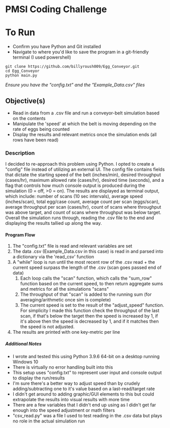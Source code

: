 # PMSI Coding Challenge

# To Run
- Confirm you have Python and Git installed
- Navigate to where you'd like to save the program in a git-friendly terminal (I used powershell)
```
git clone https://github.com/billyroush009/Egg_Conveyor.git
cd Egg_Conveyor
python main.py
```

 *Ensure you have the "config.txt" and the "Example_Data.csv" files*

## Objective(s)
- Read in data from a .csv file and run a conveyor-belt simulation based on the contents
- Manipulate the 'speed' at which the belt is moving depending on the rate of eggs being counted
- Display the results and relevant metrics once the simulation ends (all rows have been read)

### Description

I decided to re-approach this problem using Python. I opted to create a "config" file instead of utilizing an external UI. 
The config file contains fields that dictate the starting speed of the belt (inches/min), desired throughput (cases/hr), maximum allowed rate (cases/hr), desired time (seconds), and 
a flag that controls how much console output is produced during the simulation (0 = off, >0 = on). The results are displayed as terminal output, which include: number of scans (10 sec intervals), average speed (inches/scan), total egg/case count, average count per scan (eggs/scan), average throughput per scan (cases/hr), count of scans where throughput was above target, and count of scans where throughput was below target. Overall the simulation runs through, reading the .csv file to the end and displaying the results tallied up along the way.

#### Program Flow
1. The "config.txt" file is read and relevant variables are set
2. The data .csv (Example_Data.csv in this case) is read in and parsed into a dictionary via the 'read_csv' function
3. A "while" loop is run until the most recent row of the .csv read + the current speed surpass the length of the .csv (scan goes passed end of data)
    1. Each loop calls the "scan" function, which calls the "sum_row" function based on the current speed, to then return aggregate sums and metrics for all the simulations "scans"
    2. The throughput of that "scan" is added to the running sum (for averaging/arithmetic once sim is complete)
    3. The current speed is set to the result of the "adjust_speed" function. For simplicity I made this function check the throughput of the last scan, if that's below the target then the speed is increased by 1, if it's above then the speed is decreased by 1, and if it matches then the speed is not adjusted.
4. The results are printed with one key-metric per line

##### Additional Notes
- I wrote and tested this using Python 3.9.6 64-bit on a desktop running Windows 10
- There is virtually no error handling built into this
- This setup uses "config.txt" to represent user input and console output to display the run/results
- I'm sure there's a better way to adjust speed than by crudely adding/subtracting one to it's value based on a last-read/target rate
- I didn't get around to adding graphic/GUI elements to this but could extrapolate the results into visual results with more time
- There are a few variables that I didn't end up using as I didn't get far enough into the speed adjustment or math filters
- "csv_read.py" was a file I used to test reading in the .csv data but plays no role in the actual simulation run